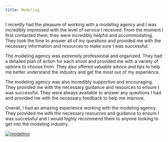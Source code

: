 ```yaml
---
title: Modeling
---
```


I recently had the pleasure of working with a modeling agency and I was incredibly impressed with the level of service I received. From the moment I first contacted them, they were incredibly helpful and accommodating. They took the time to answer all of my questions and provided me with the necessary information and resources to make sure I was successful.

The modeling agency was extremely professional and organized. They had a detailed plan of action for each shoot and provided me with a variety of options to choose from. They also offered valuable advice and tips to help me better understand the industry and get the most out of my experience.

The modeling agency was also incredibly supportive and encouraging. They provided me with the necessary guidance and resources to ensure I was successful. They were always available to answer any questions I had and provided me with the necessary feedback to help me improve.

Overall, I had an amazing experience working with the modeling agency. They provided me with the necessary resources and guidance to ensure I was successful and I would highly recommend them to anyone looking to get into the modeling industry.

[![modeling](<https://dabuttonfactory.com/button.png?t=CHECK+SERVICE&f=Noto+Sans-Bold&ts=26&tc=fff&hp=45&vp=20&c=11&bgt=unicolored&bgc=4bd42f>)](<https://www.bark.com/?a_aid=5d2d0e83cdc39>)